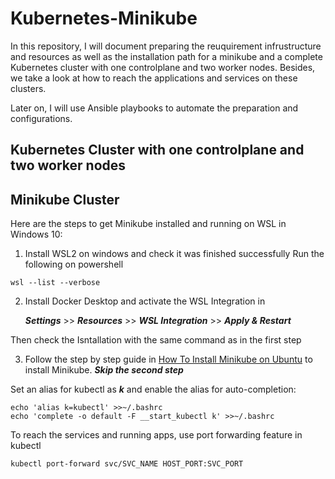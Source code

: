 # Kubernetes-Minikube
In this repository, I will document preparing the reuquirement infrustructure and resources as well as the installation path for a minikube and a complete Kubernetes cluster with one controlplane and two worker nodes. 
Besides, we take a look at how to reach the applications and services on these clusters.

Later on, I will use Ansible playbooks to automate the preparation and configurations.

## Kubernetes Cluster with one controlplane and two worker nodes

## Minikube Cluster
Here are the steps to get Minikube installed and running on WSL in Windows 10:
1. Install WSL2 on windows and check it was finished successfully
   Run the following on powershell
```
wsl --list --verbose
```

2. Install Docker Desktop and activate the WSL Integration in
 
   ***Settings*** >> ***Resources*** >> ***WSL Integration*** >> ***Apply & Restart***

Then check the Isntallation with the same command as in the first step

3. Follow the step by step guide in [How To Install Minikube on Ubuntu](https://computingforgeeks.com/how-to-install-minikube-on-ubuntu-debian-linux/) to install Minikube. ***Skip the second step***


Set an alias for kubectl as ***k*** and enable the alias for auto-completion:
```
echo 'alias k=kubectl' >>~/.bashrc
echo 'complete -o default -F __start_kubectl k' >>~/.bashrc
```

To reach the services and running apps, use port forwarding feature in kubectl
```
kubectl port-forward svc/SVC_NAME HOST_PORT:SVC_PORT
```

